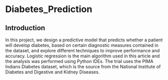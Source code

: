 # Diabetes_Prediction

## Introduction 
In this project, we design a predictive model that predicts whether a patient will develop diabetes, based on certain diagnostic measures contained in the dataset, and explore different techniques to improve performance and accuracy. Logistic regression is the main algorithm used in this article and the analysis was
performed using Python IDEs. The trial  uses the PIMA Indians Diabetes dataset, which is the source from the National Institute of Diabetes and Digestive and Kidney Diseases.
